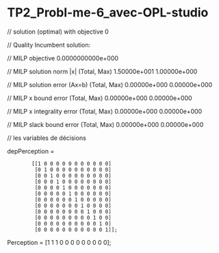 # TP2_Probl-me-6_avec-OPL-studio
// solution (optimal) with objective 0

// Quality Incumbent solution:

// MILP objective                                0.0000000000e+000

// MILP solution norm |x| (Total, Max)           1.50000e+001 1.00000e+000

// MILP solution error (Ax=b) (Total, Max)       0.00000e+000 0.00000e+000

// MILP x bound error (Total, Max)               0.00000e+000 0.00000e+000

// MILP x integrality error (Total, Max)         0.00000e+000 0.00000e+000

// MILP slack bound error (Total, Max)           0.00000e+000 0.00000e+000

// les variables de décisions


depPerception = 

	        [[1 0 0 0 0 0 0 0 0 0 0 0]
             [0 1 0 0 0 0 0 0 0 0 0 0]
             [0 0 1 0 0 0 0 0 0 0 0 0]
             [0 0 0 1 0 0 0 0 0 0 0 0]
             [0 0 0 0 1 0 0 0 0 0 0 0]
             [0 0 0 0 0 1 0 0 0 0 0 0]
             [0 0 0 0 0 0 1 0 0 0 0 0]
             [0 0 0 0 0 0 0 1 0 0 0 0]
             [0 0 0 0 0 0 0 0 1 0 0 0]
             [0 0 0 0 0 0 0 0 0 1 0 0]
             [0 0 0 0 0 0 0 0 0 0 1 0]
             [0 0 0 0 0 0 0 0 0 0 0 1]];
Perception = [1 1 1 0 0 0 0 0 0 0 0 0];
